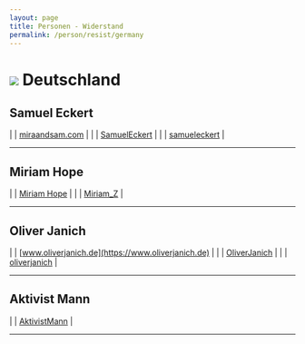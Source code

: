 ```yaml
---
layout: page
title: Personen - Widerstand
permalink: /person/resist/germany
---
```


# <img src="{{site.baseurl}}/assets/img/flaggen/de.png"> Deutschland

## Samuel Eckert

| <i class="fas fa-globe"></i> | [miraandsam.com](https://miraandsam.com) |
| <i class="fab fa-youtube"></i> | [SamuelEckert](https://www.youtube.com/c/SamuelEckert) |
| <i class="fab fa-telegram"></i> | [samueleckert](https://t.me/samueleckert) |

---

## Miriam Hope

| <i class="fab fa-youtube"></i> | [Miriam Hope](https://www.youtube.com/channel/UC7tYFDCZWt9v_yOSb2LsLkA) |
| <i class="fab fa-telegram"></i> | [Miriam_Z](https://t.me/Miriam_Z) |

---

## Oliver Janich

| <i class="fas fa-globe"></i> | [www.oliverjanich.de](https://www.oliverjanich.de) |
| <i class="fab fa-youtube"></i> | [OliverJanich](https://www.youtube.com/user/OliverJanich) |
| <i class="fab fa-telegram"></i> | [oliverjanich](https://t.me/oliverjanich) |

---

## Aktivist Mann

| <i class="fab fa-youtube"></i> | [AktivistMann](https://www.youtube.com/c/AktivistMann) |

---
